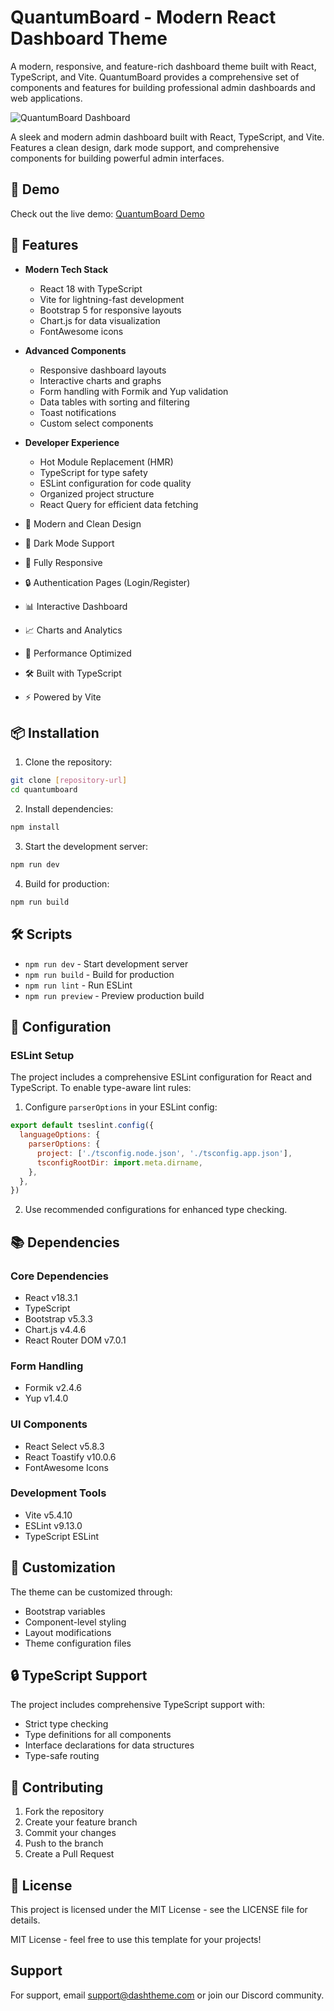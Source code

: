# QuantumBoard - Modern React Dashboard Theme

A modern, responsive, and feature-rich dashboard theme built with React, TypeScript, and Vite. QuantumBoard provides a comprehensive set of components and features for building professional admin dashboards and web applications.

![QuantumBoard Dashboard](https://quantumboard.dashtheme.com/screenshot.png)

A sleek and modern admin dashboard built with React, TypeScript, and Vite. Features a clean design, dark mode support, and comprehensive components for building powerful admin interfaces.

## 🔗 Demo

Check out the live demo: [QuantumBoard Demo](https://quantumboard.dashtheme.com/)

## 🚀 Features

- **Modern Tech Stack**
  - React 18 with TypeScript
  - Vite for lightning-fast development
  - Bootstrap 5 for responsive layouts
  - Chart.js for data visualization
  - FontAwesome icons

- **Advanced Components**
  - Responsive dashboard layouts
  - Interactive charts and graphs
  - Form handling with Formik and Yup validation
  - Data tables with sorting and filtering
  - Toast notifications
  - Custom select components

- **Developer Experience**
  - Hot Module Replacement (HMR)
  - TypeScript for type safety
  - ESLint configuration for code quality
  - Organized project structure
  - React Query for efficient data fetching

- 🎨 Modern and Clean Design
- 🌙 Dark Mode Support
- 📱 Fully Responsive
- 🔒 Authentication Pages (Login/Register)
- 📊 Interactive Dashboard
- 📈 Charts and Analytics
- 🎯 Performance Optimized
- 🛠️ Built with TypeScript
- ⚡ Powered by Vite

## 📦 Installation

1. Clone the repository:
```bash
git clone [repository-url]
cd quantumboard
```

2. Install dependencies:
```bash
npm install
```

3. Start the development server:
```bash
npm run dev
```

4. Build for production:
```bash
npm run build
```

## 🛠️ Scripts

- `npm run dev` - Start development server
- `npm run build` - Build for production
- `npm run lint` - Run ESLint
- `npm run preview` - Preview production build

## 🔧 Configuration

### ESLint Setup

The project includes a comprehensive ESLint configuration for React and TypeScript. To enable type-aware lint rules:

1. Configure `parserOptions` in your ESLint config:
```js
export default tseslint.config({
  languageOptions: {
    parserOptions: {
      project: ['./tsconfig.node.json', './tsconfig.app.json'],
      tsconfigRootDir: import.meta.dirname,
    },
  },
})
```

2. Use recommended configurations for enhanced type checking.

## 📚 Dependencies

### Core Dependencies
- React v18.3.1
- TypeScript
- Bootstrap v5.3.3
- Chart.js v4.4.6
- React Router DOM v7.0.1

### Form Handling
- Formik v2.4.6
- Yup v1.4.0

### UI Components
- React Select v5.8.3
- React Toastify v10.0.6
- FontAwesome Icons

### Development Tools
- Vite v5.4.10
- ESLint v9.13.0
- TypeScript ESLint

## 🎨 Customization

The theme can be customized through:
- Bootstrap variables
- Component-level styling
- Layout modifications
- Theme configuration files

## 🔒 TypeScript Support

The project includes comprehensive TypeScript support with:
- Strict type checking
- Type definitions for all components
- Interface declarations for data structures
- Type-safe routing

## 🤝 Contributing

1. Fork the repository
2. Create your feature branch
3. Commit your changes
4. Push to the branch
5. Create a Pull Request

## 📄 License

This project is licensed under the MIT License - see the LICENSE file for details.

MIT License - feel free to use this template for your projects!

## Support

For support, email support@dashtheme.com or join our Discord community.
